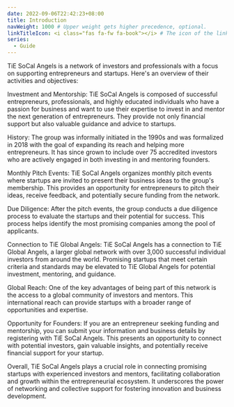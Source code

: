 ```yaml
---
date: 2022-09-06T22:42:23+08:00
title: Introduction
navWeight: 1000 # Upper weight gets higher precedence, optional.
linkTitleIcon: <i class="fas fa-fw fa-book"></i> # The icon of the link title, optional.
series:
  - Guide
---
```


TiE SoCal Angels is a network of investors and professionals with a focus on supporting entrepreneurs and startups. Here's an overview of their activities and objectives:

Investment and Mentorship: TiE SoCal Angels is composed of successful entrepreneurs, professionals, and highly educated individuals who have a passion for business and want to use their expertise to invest in and mentor the next generation of entrepreneurs. They provide not only financial support but also valuable guidance and advice to startups.

History: The group was informally initiated in the 1990s and was formalized in 2018 with the goal of expanding its reach and helping more entrepreneurs. It has since grown to include over 75 accredited investors who are actively engaged in both investing in and mentoring founders.

Monthly Pitch Events: TiE SoCal Angels organizes monthly pitch events where startups are invited to present their business ideas to the group's membership. This provides an opportunity for entrepreneurs to pitch their ideas, receive feedback, and potentially secure funding from the network.

Due Diligence: After the pitch events, the group conducts a due diligence process to evaluate the startups and their potential for success. This process helps identify the most promising companies among the pool of applicants.

Connection to TiE Global Angels: TiE SoCal Angels has a connection to TiE Global Angels, a larger global network with over 3,000 successful individual investors from around the world. Promising startups that meet certain criteria and standards may be elevated to TiE Global Angels for potential investment, mentoring, and guidance.

Global Reach: One of the key advantages of being part of this network is the access to a global community of investors and mentors. This international reach can provide startups with a broader range of opportunities and expertise.

Opportunity for Founders: If you are an entrepreneur seeking funding and mentorship, you can submit your information and business details by registering with TiE SoCal Angels. This presents an opportunity to connect with potential investors, gain valuable insights, and potentially receive financial support for your startup.

Overall, TiE SoCal Angels plays a crucial role in connecting promising startups with experienced investors and mentors, facilitating collaboration and growth within the entrepreneurial ecosystem. It underscores the power of networking and collective support for fostering innovation and business development.